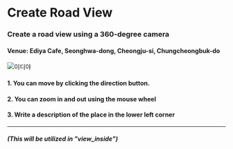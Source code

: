 # Create Road View
### Create a road view using a 360-degree camera
#### Venue: Ediya Cafe, Seonghwa-dong, Cheongju-si, Chungcheongbuk-do

![이디야](https://user-images.githubusercontent.com/62427558/138871505-b173858b-b6d5-4918-bf7a-e29b5a1da1f7.png)

#### 1. You can move by clicking the direction button.
#### 2. You can zoom in and out using the mouse wheel
#### 3. Write a description of the place in the lower left corner
-----------------------------------
##### (This will be utilized in "view_inside")
